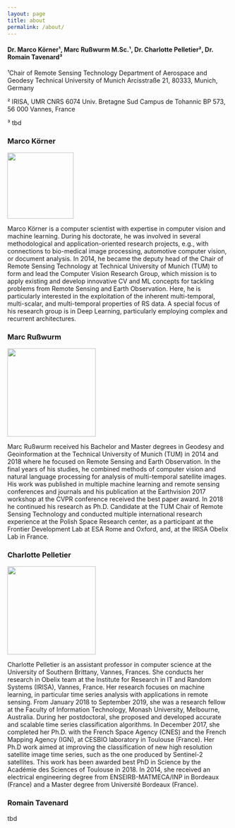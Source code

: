 ```yaml
---
layout: page
title: about
permalink: /about/
---
```


#### Dr. Marco Körner¹, Marc Rußwurm M.Sc.¹, Dr. Charlotte Pelletier², Dr. Romain Tavenard³

¹Chair of Remote Sensing Technology
Department of Aerospace and Geodesy
Technical University of Munich
Arcisstraße 21, 80333, Munich, Germany

² IRISA, UMR CNRS 6074
Univ. Bretagne Sud
Campus de Tohannic
BP 573, 56 000 Vannes, France

³ tbd

### Marco Körner

<img src="{{site.baseurl}}/assets/img/marco_koerner.png" width="150"/>

Marco Körner is a computer scientist with expertise in computer vision and machine learning. During his doctorate, he was involved in several methodological and application-oriented research projects, e.g., with connections to bio-medical image processing, automotive computer vision, or document analysis.
In 2014, he became the deputy head of the Chair of Remote Sensing Technology at Technical University of Munich (TUM) to form and lead the Computer Vision Research Group, which mission is to apply existing and develop innovative CV and ML concepts for tackling problems from Remote Sensing and Earth Observation. Here, he is particularly interested in the exploitation of the inherent multi-temporal, multi-scalar, and multi-temporal properties of RS data. A special focus of his research group is in Deep Learning, particularly employing complex and recurrent architectures.

### Marc Rußwurm

<img src="{{site.baseurl}}/assets/img/marc_russwurm.jpg" width="200"/>

Marc Rußwurm received his Bachelor and Master degrees in Geodesy and Geoinformation at the Technical University of Munich (TUM) in 2014 and 2018 where he focused on Remote Sensing and Earth Observation. In the final years of his studies, he combined methods of computer vision and natural language processing for analysis of multi-temporal satellite images. His work was published in multiple machine learning and remote sensing conferences and journals and his publication at the Earthvision 2017 workshop at the CVPR conference received the best paper award. In 2018 he continued his research as Ph.D. Candidate at the TUM Chair of Remote Sensing Technology and conducted multiple international research experience at the Polish Space Research center, as a participant at the Frontier Development Lab at ESA Rome and Oxford, and, at the IRISA Obelix Lab in France.

### Charlotte Pelletier

<img src="{{site.baseurl}}/assets/img/charlotte_pelletier.jpg" width="200"/>

Charlotte Pelletier is an assistant professor in computer science at the University of Southern Brittany, Vannes, Frances. She conducts her research in Obelix team at the Institute for Research in IT and Random Systems (IRISA), Vannes, France. Her research focuses on machine learning, in particular time series analysis with applications in remote sensing. From January 2018 to September 2019, she was a research fellow at the Faculty of Information Technology, Monash University, Melbourne, Australia. During her postdoctoral, she proposed and developed accurate and scalable time series classification algorithms. In December 2017, she completed her Ph.D. with the French Space Agency (CNES) and the French Mapping Agency (IGN), at CESBIO laboratory in Toulouse (France). Her Ph.D work aimed at improving the classification of new high resolution satellite image time series, such as the one produced by Sentinel-2 satellites. This work has been awarded best PhD in Science by the Académie des Sciences of Toulouse in 2018. In 2014, she received an electrical engineering degree from ENSEIRB-MATMECA/INP in Bordeaux (France) and a Master degree from Université Bordeaux (France).

### Romain Tavenard

tbd
